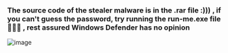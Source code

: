 ### The source code of the stealer malware is in the .rar file :))) , if you can't guess the password, try running the run-me.exe file 🤡🤡🤡 , rest assured Windows Defender has no opinion
![image](https://github.com/user-attachments/assets/02a7e075-00ae-49c9-aa1c-8316720b72c5)
